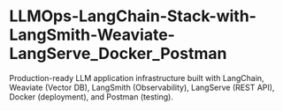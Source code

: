 # LLMOps-LangChain-Stack-with-LangSmith-Weaviate-LangServe_Docker_Postman
Production-ready LLM application infrastructure built with LangChain, Weaviate (Vector DB), LangSmith (Observability), LangServe (REST API), Docker (deployment), and Postman (testing).
